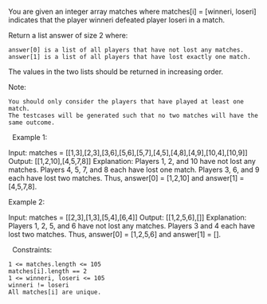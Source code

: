 You are given an integer array matches where matches[i] = [winneri, loseri] indicates that the player winneri defeated player loseri in a match.

Return a list answer of size 2 where:


	answer[0] is a list of all players that have not lost any matches.
	answer[1] is a list of all players that have lost exactly one match.


The values in the two lists should be returned in increasing order.

Note:


	You should only consider the players that have played at least one match.
	The testcases will be generated such that no two matches will have the same outcome.


 
Example 1:

Input: matches = [[1,3],[2,3],[3,6],[5,6],[5,7],[4,5],[4,8],[4,9],[10,4],[10,9]]
Output: [[1,2,10],[4,5,7,8]]
Explanation:
Players 1, 2, and 10 have not lost any matches.
Players 4, 5, 7, and 8 each have lost one match.
Players 3, 6, and 9 each have lost two matches.
Thus, answer[0] = [1,2,10] and answer[1] = [4,5,7,8].


Example 2:

Input: matches = [[2,3],[1,3],[5,4],[6,4]]
Output: [[1,2,5,6],[]]
Explanation:
Players 1, 2, 5, and 6 have not lost any matches.
Players 3 and 4 each have lost two matches.
Thus, answer[0] = [1,2,5,6] and answer[1] = [].


 
Constraints:


	1 <= matches.length <= 105
	matches[i].length == 2
	1 <= winneri, loseri <= 105
	winneri != loseri
	All matches[i] are unique.

